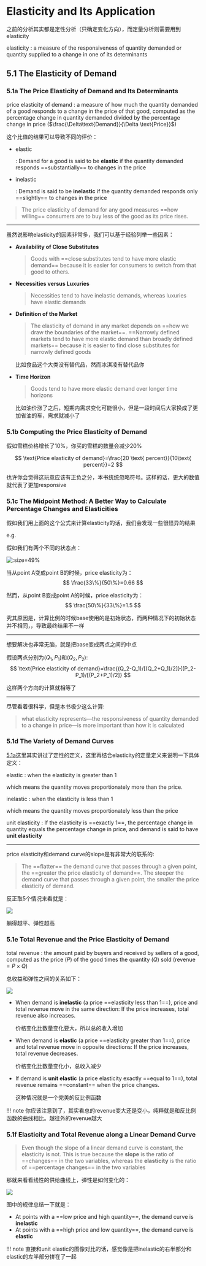 
# Elasticity and Its Application

之前的分析其实都是定性分析（只确定变化方向），而定量分析则需要用到elasticity

elasticity
: a measure of the responsiveness of quantity demanded or quantity supplied to a change in one of its determinants

## 5.1 The Elasticity of Demand

### 5.1a The Price Elasticity of Demand and Its Determinants

price elasticity of demand
: a measure of how much the quantity demanded of a good responds to a change in the price of that good, computed as the percentage change in quantity demanded divided by the percentage change in price ($\frac{\Delta\text{Demand}}{\Delta \text{Price}}$)

这个比值的结果可以导致不同的评价：
- elastic

    : Demand for a good is said to be **elastic** if the quantity demanded responds ==substantially== to changes in the price

- inelastic

    : Demand is said to be **inelastic** if the quantity demanded responds only ==slightly== to changes in the price

> The price elasticity of demand for any good measures ==how willing== consumers are to buy less of the good as its price rises.

---

虽然说影响elasticity的因素非常多，我们可以基于经验列举一些因素：

- **Availability of Close Substitutes**

    > Goods with ==close substitutes tend to have more elastic demand== because it is easier for consumers to switch from that good to others.
- **Necessities versus Luxuries**

    > Necessities tend to have inelastic demands, whereas luxuries have elastic demands
- **Definition of the Market**

    > The elasticity of demand in any market depends on ==how we draw the boundaries of the market==. ==Narrowly defined markets tend to have more elastic demand than broadly defined markets== because it is easier to find close substitutes for narrowly defined goods

    比如食品这个大类没有替代品，然而冰淇凌有替代品你
- **Time Horizon**

    > Goods tend to have more elastic demand over longer time horizons

    比如油价涨了之后，短期内需求变化可能很小，但是一段时间后大家换成了更加省油的车，需求就减小了

### 5.1b Computing the Price Elasticity of Demand

假如雪糕价格增长了10\%，你买的雪糕的数量会减少20\%

$$
\text{Price elasticity of demand}=\frac{20 \text{ percent}}{10\text{ percent}}=2
$$

也许你会觉得这玩意应该有正负之分，本书统统忽略符号。这样的话，更大的数值就代表了更加responsive

### 5.1c The Midpoint Method: A Better Way to Calculate Percentage Changes and Elasticities

假如我们用上面的这个公式来计算elasticity的话，我们会发现一些很怪异的结果

e.g.

假如我们有两个不同的状态点：

<!-- <img src="image/2022-11-03-11-35-56.png" width=49%> -->

![](image/2022-11-03-11-35-56.png ':size=49%')

当从point A变成point B的时候，price elasticity为：
$$
\frac{33\%}{50\%}=0.66
$$

然而，从point B变成point A的时候，price elasticity为：
$$
\frac{50\%}{33\%}=1.5
$$

究其原因是，计算比例的时候base使用的是初始状态，而两种情况下的初始状态并不相同，，导致最终结果不一样

---

想要解决也非常无脑，就是把base变成两点之间的中点

假设两点分别为$(Q_1,P_1)$和$(Q_2,P_2)$:
$$
\text{Price elasticity of demand}=\frac{(Q_2-Q_1)/[(Q_2+Q_1)/2]}{(P_2-P_1)/[(P_2+P_1)/2]}
$$

这样两个方向的计算就相等了

---

尽管看着很科学，但是本书极少这么计算:
> what elasticity represents—the responsiveness of quantity demanded to a change in price—is more important than how it is calculated

### 5.1d The Variety of Demand Curves

[5.1a](#51-the-elasticity-of-demand)这里其实讲过了定性的定义，这里再结合elasticity的定量定义来说明一下具体定义：

elastic
: when the elasticity is greater than 1

which means the quantity 
moves proportionately more than the price.

inelastic
: when the elasticity is less than 1

which means the quantity moves proportionately less than the price

unit elasticity
: If the elasticity is ==exactly 1==, the percentage change in quantity equals the percentage change in price, and demand is said to have **unit elasticity**

---

price elasticity和demand curve的slope是有非常大的联系的:
>  The ==flatter== the demand curve that passes through a given point, the ==greater the price elasticity of demand==. The steeper the demand curve that passes through a given point, the smaller the price elasticity of demand.

反正取5个情况来看就是：

<!-- <img src="image/2022-11-05-19-40-35.png" width=%> -->

![](image/2022-11-05-19-40-35.png)

躺得越平、弹性越高

### 5.1e Total Revenue and the Price Elasticity of Demand

total revenue
: the amount paid by buyers and received by sellers of a good, computed as the price ($P$) of the good times the quantity ($Q$) sold ($\text{revenue} = P\times Q$)

总收益和弹性之间的关系如下：

<!-- <img src="image/2022-11-05-20-12-33.png" width=%> -->

![](image/2022-11-05-20-12-33.png)

- When demand is **inelastic** (a price ==elasticity less than 1==), price and total revenue move in the same direction: If the price increases, total revenue also increases.

    价格变化比数量变化要大，所以总的收入增加
- When demand is **elastic** (a price ==elasticity greater than 1==), price and total revenue move in opposite directions: If the price increases, total revenue decreases.

    价格变化比数量变化小，总收入减少
- If demand is **unit elastic** (a price elasticity exactly ==equal to 1==), total revenue remains ==constant== when the price changes.

    这种情况就是一个完美的反比例函数

!!! note
    你应该注意到了，其实看总的revenue变大还是变小，纯粹就是和反比例函数的曲线相比。越往外的revenue越大

### 5.1f Elasticity and Total Revenue along a Linear Demand Curve

> Even though the slope of a linear demand curve is constant, the elasticity is not. This is true because the **slope** is the ratio of ==changes== in the two variables, whereas the **elasticity** is the ratio of ==percentage changes== in the two variables

那就来看看线性的供给曲线上，弹性是如何变化的：

<!-- <img src="image/2022-11-05-20-21-34.png" width=%> -->

![](image/2022-11-05-20-21-34.png)

图中的规律总结一下就是：

- At points with a ==low price and high quantity==, the demand curve is **inelastic**
- At points with a ==high price and low quantity==, the demand curve is **elastic**

!!! note
    直接和unit elastic的图像对比的话，感觉像是把inelastic的右半部分和elastic的左半部分拼在了一起




